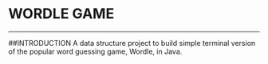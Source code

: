 # WORDLE GAME
---

##INTRODUCTION
A  data structure project to build simple terminal version of the popular word guessing game, Wordle, in Java.
